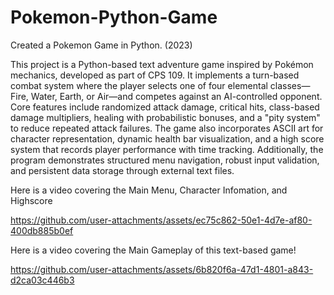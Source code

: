# Pokemon-Python-Game
Created a Pokemon Game in Python. (2023)

This project is a Python-based text adventure game inspired by Pokémon mechanics, developed as part of CPS 109. It implements a turn-based combat system where the player selects one of four elemental classes—Fire, Water, Earth, or Air—and competes against an AI-controlled opponent. Core features include randomized attack damage, critical hits, class-based damage multipliers, healing with probabilistic bonuses, and a "pity system" to reduce repeated attack failures. The game also incorporates ASCII art for character representation, dynamic health bar visualization, and a high score system that records player performance with time tracking. Additionally, the program demonstrates structured menu navigation, robust input validation, and persistent data storage through external text files.


Here is a video covering the Main Menu, Character Infomation, and Highscore

https://github.com/user-attachments/assets/ec75c862-50e1-4d7e-af80-400db885b0ef



Here is a video covering the Main Gameplay of this text-based game!

https://github.com/user-attachments/assets/6b820f6a-47d1-4801-a843-d2ca03c446b3


